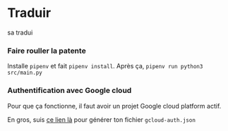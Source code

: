 # Traduir

sa tradui

### Faire rouller la patente

Installe `pipenv` et fait `pipenv install`. Après ça, `pipenv run python3 src/main.py`


### Authentification avec Google cloud

Pour que ça fonctionne, il faut avoir un projet Google cloud platform actif.

En gros, suis [ce lien là](https://cloud.google.com/docs/authentication/getting-started#linux-or-macos) pour générer ton fichier `gcloud-auth.json` 
